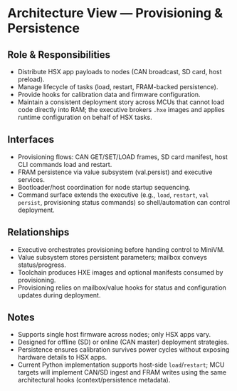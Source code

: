# Architecture View — Provisioning & Persistence

## Role & Responsibilities
- Distribute HSX app payloads to nodes (CAN broadcast, SD card, host preload).
- Manage lifecycle of tasks (load, restart, FRAM-backed persistence).
- Provide hooks for calibration data and firmware configuration.
- Maintain a consistent deployment story across MCUs that cannot load code directly into RAM; the executive brokers `.hxe` images and applies runtime configuration on behalf of HSX tasks.

## Interfaces
- Provisioning flows: CAN GET/SET/LOAD frames, SD card manifest, host CLI commands load and restart.
- FRAM persistence via value subsystem (val.persist) and executive services.
- Bootloader/host coordination for node startup sequencing.
- Command surface extends the executive (e.g., `load`, `restart`, `val persist`, provisioning status commands) so shell/automation can control deployment.

## Relationships
- Executive orchestrates provisioning before handing control to MiniVM.
- Value subsystem stores persistent parameters; mailbox conveys status/progress.
- Toolchain produces HXE images and optional manifests consumed by provisioning.
- Provisioning relies on mailbox/value hooks for status and configuration updates during deployment.

## Notes
- Supports single host firmware across nodes; only HSX apps vary.
- Designed for offline (SD) or online (CAN master) deployment strategies.
- Persistence ensures calibration survives power cycles without exposing hardware details to HSX apps.
- Current Python implementation supports host-side `load`/`restart`; MCU targets will implement CAN/SD ingest and FRAM writes using the same architectural hooks (context/persistence metadata).

